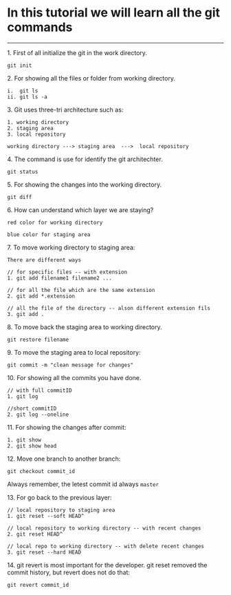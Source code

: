 <!-- Git Tutorial-->

# In this tutorial we will learn all the git commands

---
<p>1. First of all initialize the git in the work directory.</p>

```
git init
```

<p>2. For showing all the files or folder from working directory.</p>

```
i.  git ls
ii. git ls -a
```

<p>3. Git uses three-tri architecture such as:</p>

```
1. working directory
2. staging area
3. local repository

working directory ---> staging area  --->  local repository
```

<p>4. The command is use for identify the git architechter.</p>

```
git status
```
<p>5. For showing the changes into the working directory.</p>

```
git diff
```
<p>6. How can understand which layer we are staying?</p>

`red color for working directory` </br>

`blue color for staging area`
<p>7. To move working directory to staging area:<p/>

```
There are different ways

// for specific files -- with extension
1. git add filename1 filename2 ...

// for all the file which are the same extension
2. git add *.extension

// all the file of the directory -- alson different extension fils
3. git add .
```
<p>8. To move back the staging area to working directory.</p>

```
git restore filename
```
<p>9. To move the staging area to local repository:</p>

```
git commit -m "clean message for changes"
```
<p>10. For showing all the commits you have done.</p>

```
// with full commitID
1. git log

//short commitID
2. git log --oneline
```
<p>11. For showing the changes after commit:</p>

```
1. git show
2. git show head
```
<p>12. Move one branch to another branch:</p>

```
git checkout commit_id

```
Always remember, the letest commit id always `master`
<p>13. For go back to the previous layer:</p>

```
// local repository to staging area
1. git reset --soft HEAD^

// local repository to working directory -- with recent changes
2. git reset HEAD^

// local repo to working directory -- with delete recent changes
3. git reset --hard HEAD
```
<p>14. git revert is most important for the developer. git reset removed the commit history, but revert does not do that:</p>

`git revert commit_id`

